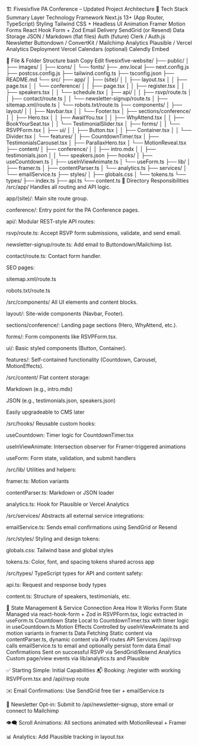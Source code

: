 🏗️ Fivesixfive PA Conference – Updated Project Architecture
🚀 Tech Stack Summary
Layer	Technology
Framework	Next.js 13+ (App Router, TypeScript)
Styling	Tailwind CSS + Headless UI
Animation	Framer Motion
Forms	React Hook Form + Zod
Email Delivery	SendGrid (or Resend)
Data Storage	JSON / Markdown (flat files)
Auth (future)	Clerk / Auth.js
Newsletter	Buttondown / ConvertKit / Mailchimp
Analytics	Plausible / Vercel Analytics
Deployment	Vercel
Calendars (optional)	Calendly Embed

📁 File & Folder Structure
bash
Copy
Edit
fivesixfive-website/
├── public/
│   ├── images/
│   ├── icons/
│   └── fonts/
├── .env.local
├── next.config.js
├── postcss.config.js
├── tailwind.config.ts
├── tsconfig.json
├── README.md
└── src/
    ├── app/
    │   ├── (site)/
    │   │   ├── layout.tsx
    │   │   ├── page.tsx
    │   │   └── conference/
    │   │       ├── page.tsx
    │   │       ├── register.tsx
    │   │       ├── speakers.tsx
    │   │       └── schedule.tsx
    │   ├── api/
    │   │   ├── rsvp/route.ts
    │   │   ├── contact/route.ts
    │   │   └── newsletter-signup/route.ts
    │   ├── sitemap.xml/route.ts
    │   └── robots.txt/route.ts
    ├── components/
    │   ├── layout/
    │   │   ├── Navbar.tsx
    │   │   └── Footer.tsx
    │   ├── sections/conference/
    │   │   ├── Hero.tsx
    │   │   ├── AwaitYou.tsx
    │   │   ├── WhyAttend.tsx
    │   │   ├── BookYourSeat.tsx
    │   │   └── TestimonialSlider.tsx
    │   ├── forms/
    │   │   └── RSVPForm.tsx
    │   ├── ui/
    │   │   ├── Button.tsx
    │   │   ├── Container.tsx
    │   │   └── Divider.tsx
    │   └── features/
    │       ├── CountdownTimer.tsx
    │       ├── TestimonialsCarousel.tsx
    │       ├── ParallaxHero.tsx
    │       └── MotionReveal.tsx
    ├── content/
    │   ├── conference/
    │   │   ├── intro.mdx
    │   │   ├── testimonials.json
    │   │   └── speakers.json
    ├── hooks/
    │   ├── useCountdown.ts
    │   ├── useInViewAnimate.ts
    │   └── useForm.ts
    ├── lib/
    │   ├── framer.ts
    │   ├── contentParser.ts
    │   └── analytics.ts
    ├── services/
    │   └── emailService.ts
    ├── styles/
    │   ├── globals.css
    │   └── tokens.ts
    └── types/
        ├── index.ts
        ├── api.ts
        └── content.ts
🧩 Directory Responsibilities
/src/app/
Handles all routing and API logic.

app/(site)/: Main site route group.

conference/: Entry point for the PA Conference pages.

api/: Modular REST-style API routes:

rsvp/route.ts: Accept RSVP form submissions, validate, and send email.

newsletter-signup/route.ts: Add email to Buttondown/Mailchimp list.

contact/route.ts: Contact form handler.

SEO pages:

sitemap.xml/route.ts

robots.txt/route.ts

/src/components/
All UI elements and content blocks.

layout/: Site-wide components (Navbar, Footer).

sections/conference/: Landing page sections (Hero, WhyAttend, etc.).

forms/: Form components like RSVPForm.tsx.

ui/: Basic styled components (Button, Container).

features/: Self-contained functionality (Countdown, Carousel, MotionEffects).

/src/content/
Flat content storage:

Markdown (e.g., intro.mdx)

JSON (e.g., testimonials.json, speakers.json)

Easily upgradeable to CMS later

/src/hooks/
Reusable custom hooks:

useCountdown: Timer logic for CountdownTimer.tsx

useInViewAnimate: Intersection observer for Framer-triggered animations

useForm: Form state, validation, and submit handlers

/src/lib/
Utilities and helpers:

framer.ts: Motion variants

contentParser.ts: Markdown or JSON loader

analytics.ts: Hook for Plausible or Vercel Analytics

/src/services/
Abstracts all external service integrations:

emailService.ts: Sends email confirmations using SendGrid or Resend

/src/styles/
Styling and design tokens:

globals.css: Tailwind base and global styles

tokens.ts: Color, font, and spacing tokens shared across app

/src/types/
TypeScript types for API and content safety:

api.ts: Request and response body types

content.ts: Structure of speakers, testimonials, etc.

🧠 State Management & Service Connection
Area	How It Works
Form State	Managed via react-hook-form + Zod in RSVPForm.tsx, logic extracted in useForm.ts
Countdown State	Local to CountdownTimer.tsx with timer logic in useCountdown.ts
Motion Effects	Controlled by useInViewAnimate.ts and motion variants in framer.ts
Data Fetching	Static content via contentParser.ts, dynamic content via API routes
API Services	/api/rsvp calls emailService.ts to email and optionally persist form data
Email Confirmations	Sent on successful RSVP via SendGrid/Resend
Analytics	Custom page/view events via lib/analytics.ts and Plausible

✅ Starting Simple: Initial Capabilities
📬 Booking: /register with working RSVPForm.tsx and /api/rsvp route

✉️ Email Confirmations: Use SendGrid free tier + emailService.ts

📰 Newsletter Opt-in: Submit to /api/newsletter-signup, store email or connect to Mailchimp

👁️‍🗨️ Scroll Animations: All sections animated with MotionReveal + Framer

📊 Analytics: Add Plausible tracking in layout.tsx

